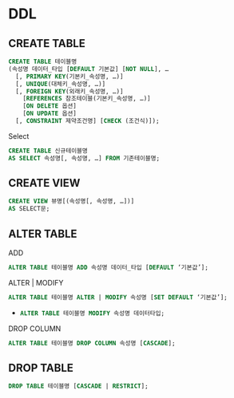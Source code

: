 # DDL
## CREATE TABLE
```sql
CREATE TABLE 테이블명
(속성명 데이터_타입 [DEFAULT 기본값] [NOT NULL], …
  [, PRIMARY KEY(기본키_속성명, …)]
  [, UNIQUE(대체키_속성명, …)]
  [, FOREIGN KEY(외래키_속성명, …)]
    [REFERENCES 참조테이블(기본키_속성명, …)]
    [ON DELETE 옵션]
    [ON UPDATE 옵션]
  [, CONSTRAINT 제약조건명] [CHECK (조건식)]);
```

Select
```sql
CREATE TABLE 신규테이블명 
AS SELECT 속성명[, 속성명, …] FROM 기존테이블명;
```

## CREATE VIEW
```sql
CREATE VIEW 뷰명[(속성명[, 속성명, …])]
AS SELECT문;
```

## ALTER TABLE
ADD
```sql
ALTER TABLE 테이블명 ADD 속성명 데이터_타입 [DEFAULT ‘기본값’];
```

ALTER | MODIFY
```sql
ALTER TABLE 테이블명 ALTER | MODIFY 속성명 [SET DEFAULT ‘기본값’];
```
- ```sql
  ALTER TABLE 테이블명 MODIFY 속성명 데이터타입;
  ```

DROP COLUMN
```sql
ALTER TABLE 테이블명 DROP COLUMN 속성명 [CASCADE];
```


## DROP TABLE
```sql
DROP TABLE 테이블명 [CASCADE | RESTRICT];
```